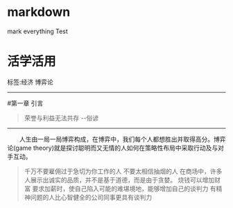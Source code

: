 # markdown
mark everything
Test
# 活学活用

标签:经济 博弈论    

---
#第一章  引言
>荣誉与利益无法共存  --俗谚

---
   
&emsp;&emsp;人生由一局一局博弈构成，在博弈中，我们每个人都想胜出并取得高分。博弈论(game theory)就是探讨聪明而又无情的人如何在策略性布局中采取行动及与对手互动。
>千万不要雇佣过于急切为你工作的人
>不要太相信抽烟的人
>在商场中，许多人展示出诚实的品质，并不是基于道德，而是由于贪婪。
>烧钱可以增加财富
>要求加薪时，使自己陷入可能的难堪境地，能够增加自己的谈判力
>有精神问题的人比心智健全的公司同事更具有谈判力
